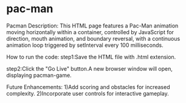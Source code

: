# pac-man
Pacman
Description:
This HTML page features a Pac-Man animation moving horizontally within a container, controlled by JavaScript for direction, mouth animation, and boundary reversal, with a continuous animation loop triggered by setInterval every 100 milliseconds. 

How to run the code:
step1:Save the HTML file with .html extension.

step2:Click the "Go Live" button.A new browser window will open, displaying pacman-game.

Future Enhancements:
1)Add scoring and obstacles for increased complexity.
2)Incorporate user controls for interactive gameplay.
